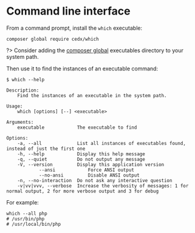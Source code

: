 # Command line interface
From a command prompt, install the `which` executable:

```shell
composer global require cedx/which
```

?> Consider adding the [composer global](https://getcomposer.org/doc/03-cli.md#global) executables directory to your system path.

Then use it to find the instances of an executable command:

```shell
$ which --help

Description:
	Find the instances of an executable in the system path.

Usage:
	which [options] [--] <executable>

Arguments:
	executable            The executable to find

Options:
	-a, --all             List all instances of executables found, instead of just the first one
	-h, --help            Display this help message
	-q, --quiet           Do not output any message
	-V, --version         Display this application version
			--ansi            Force ANSI output
			--no-ansi         Disable ANSI output
	-n, --no-interaction  Do not ask any interactive question
	-v|vv|vvv, --verbose  Increase the verbosity of messages: 1 for normal output, 2 for more verbose output and 3 for debug
```

For example:

```shell
which --all php
# /usr/bin/php
# /usr/local/bin/php
```
